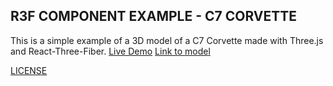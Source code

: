 ## R3F COMPONENT EXAMPLE - C7 CORVETTE

This is a simple example of a 3D model of a C7 Corvette made with Three.js and React-Three-Fiber.
[Live Demo](https://aryprogrammer-r3f.vercel.app/)
[Link to model](https://sketchfab.com/3d-models/chevrolet-corvette-c7-2b509d1bce104224b147c81757f6f43a)

[LICENSE](LICENSE)